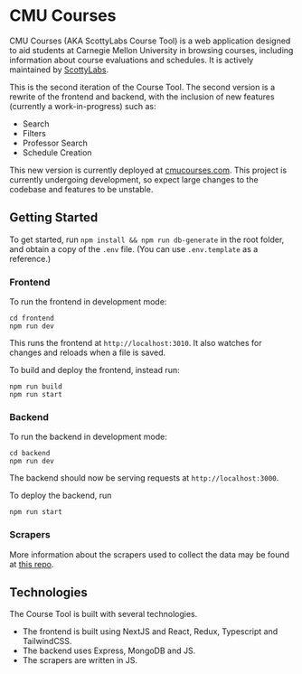 # CMU Courses

CMU Courses (AKA ScottyLabs Course Tool) is a web application designed to aid students at Carnegie Mellon University in
browsing courses, including information about course evaluations and schedules. It is actively maintained
by [ScottyLabs](https://scottylabs.org).

This is the second iteration of the Course Tool. The second version is a rewrite of the frontend and backend, with the
inclusion of new features (currently a work-in-progress) such as:

- Search
- Filters
- Professor Search
- Schedule Creation

This new version is currently deployed at [cmucourses.com](https://cmucourses.com). This project is currently undergoing
development, so expect large changes to the codebase and features to be unstable.

## Getting Started

To get started, run `npm install && npm run db-generate` in the root folder, and obtain a copy of the `.env` file. (You can use `.env.template` as a reference.)

### Frontend

To run the frontend in development mode:

```shell
cd frontend
npm run dev
```

This runs the frontend at `http://localhost:3010`. It also watches for changes and reloads when a file is saved.

To build and deploy the frontend, instead run:

```shell
npm run build
npm run start
```

### Backend

To run the backend in development mode:

```shell
cd backend
npm run dev
```

The backend should now be serving requests at `http://localhost:3000`.

To deploy the backend, run

```shell
npm run start
```

### Scrapers

More information about the scrapers used to collect the data may be found
at [this repo](https://github.com/ScottyLabs/course-scraper/).

## Technologies

The Course Tool is built with several technologies.

- The frontend is built using NextJS and React, Redux, Typescript and TailwindCSS.
- The backend uses Express, MongoDB and JS.
- The scrapers are written in JS.
